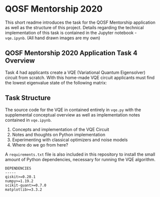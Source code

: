 # QOSF Mentorship 2020

This short readme introduces the task for the QOSF Mentorship application as well as the structure of this project. Details regarding the technical implementation of this task is contained in the Jupyter notebook - `vqe.ipynb`. (All hand drawn images are my own)

## QOSF Mentorship 2020 Application Task 4 Overview


Task 4 had applicants create a VQE (Variational Quantum Eigensolver) circuit from scratch. With this home-made VQE circuit applicants must find the lowest eigenvalue state of the following matrix:

<matrix image>


## Task Structure 

The source code for the VQE in contained entirely in `vqe.py` with the supplemental conceptual overview as well as implementation notes contained in `vqe.ipynb`. 

1. Concepts and implementation of the VQE Circuit
2. Notes and thoughts on Python implementation
3. Experimenting with classical optimizers and noise models
4. Where do we go from here?

A `requirements.txt` file is also included in this repository to install the small amount of Python dependencies, necessary for running the VQE algorithm. 

```
DEPENDENCIES
-----
qiskit>=0.20.1
numpy>=1.19.2
scikit-quant>=0.7.0
matplotlib>=3.3.2
```